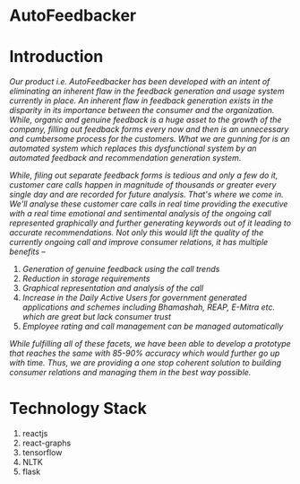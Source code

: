 
# AutoFeedbacker

# Introduction

_Our product i.e. AutoFeedbacker has been developed with an intent of eliminating an inherent flaw in the feedback generation and usage system currently in place. An inherent flaw in feedback generation exists in the disparity in its importance between the consumer and the organization. While, organic and genuine feedback is a huge asset to the growth of the company, filling out feedback forms every now and then is an unnecessary and cumbersome process for the customers. What we are gunning for is an automated system which replaces this dysfunctional system by an automated feedback and recommendation generation system._

_While, filing out separate feedback forms is tedious and only a few do it, customer care calls happen in magnitude of thousands or greater every single day and are recorded for future analysis. That&#39;s where we come in. We&#39;ll analyse these customer care calls in real time providing the executive with a real time emotional and sentimental analysis of the ongoing call represented graphically and further generating keywords out of it leading to accurate recommendations. Not only this would lift the quality of the currently ongoing call and improve consumer relations, it has multiple benefits –_

1. _Generation of genuine feedback using the call trends_
2. _Reduction in storage requirements_
3. _Graphical representation and analysis of the call_
4. _Increase in the Daily Active Users for government generated applications and schemes including Bhamashah, REAP, E-Mitra etc. which are great but lack consumer trust_
5. _Employee rating and call management can be managed automatically_

_While fulfilling all of these facets, we have been able to develop a prototype that reaches the same with 85-90% accuracy which would further go up with time. Thus, we are providing a one stop coherent solution to building consumer relations and managing them in the best way possible._

# Technology Stack

1. reactjs
2. react-graphs
3. tensorflow
4. NLTK
5. flask

